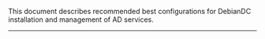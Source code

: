 This document describes recommended best configurations for DebianDC installation and management of AD services. <br>

---
